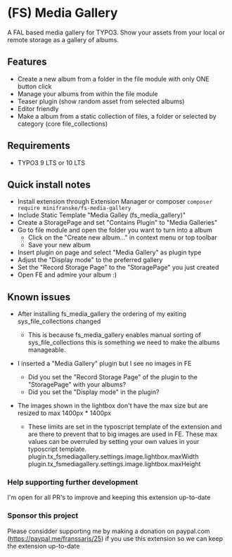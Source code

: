 # (FS) Media Gallery


A FAL based media gallery for TYPO3. Show your assets from your local or remote storage as a gallery of albums.

## Features

- Create a new album from a folder in the file module with only ONE button click
- Manage your albums from within the file module
- Teaser plugin (show random asset from selected albums)
- Editor friendly
- Make a album from a static collection of files, a folder or selected by category (core file_collections)


## Requirements

- TYPO3 9 LTS or 10 LTS


## Quick install notes

- Install extension through Extension Manager or composer ``composer require minifranske/fs-media-gallery``
- Include Static Template "Media Galley (fs_media_gallery)"
- Create a StoragePage and set "Contains Plugin" to "Media Galleries"
- Go to file module and open the folder you want to turn into a album
   - Click on the "Create new album..." in context menu or top toolbar
   - Save your new album
- Insert plugin on page and select "Media Gallery" as plugin type
- Adjust the "Display mode" to the preferred gallery
- Set the "Record Storage Page" to the "StoragePage" you just created
- Open FE and admire your album :)

## Known issues

- After installing fs_media_gallery the ordering of my exiting sys_file_collections changed
   - This is because fs_media_gallery enables manual sorting of sys_file_collections this is something we need to make the albums manageable.

- I inserted a "Media Gallery" plugin but I see no images in FE
   - Did you set the "Record Storage Page" of the plugin to the "StoragePage" with your albums?
   - Did you set the "Display mode" in the plugin?

- The images shown in the lightbox don't have the max size but are resized to max 1400px * 1400px
   - These limits are set in the typoscript template of the extension and are there to prevent that to big images are used in FE. These max values can be overruled by setting your own values in your typoscript template.
   plugin.tx_fsmediagallery.settings.image.lightbox.maxWidth
   plugin.tx_fsmediagallery.settings.image.lightbox.maxHeight


### Help supporting further development

I'm open for all PR's to improve and keeping this extension up-to-date

### Sponsor this project
Please considder supporting me by making a donation on paypal.com (https://paypal.me/franssaris/25) if you use this extension so we can keep the extension up-to-date

